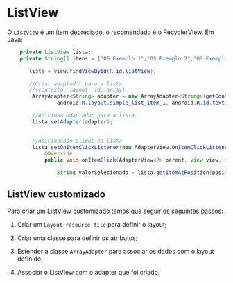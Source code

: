 # ListView

O `ListView` é um item depreciado, o recomendado é o RecyclerView. Em Java:

~~~ java 
    private ListView lista;
    private String[] itens = {"OS Exemplo 1","OS Exemplo 2","OS Exemplo 3","OS Exemplo 4","OS Exemplo 5"}

       lista = view.findViewById(R.id.listView);

       //Criar adaptador para a lista
       //(contexto, layout, id, array)
        ArrayAdapter<String> adapter = new ArrayAdapter<String>(getContext(),
                android.R.layout.simple_list_item_1, android.R.id.text1, itens);

        //Adiciona adaptador para a lista
        lista.setAdapter(adapter);

        
        //Adicionando clique na lista
        lista.setOnItemClickListener(new AdapterView.OnItemClickListener() {
            @Override
            public void onItemClick(AdapterView<?> parent, View view, int position, long id) {

                String valorSelecionado = lista.getItemAtPosition(position).toString();

~~~ 

## ListView customizado

Para criar um ListView customizado temos que seguir os seguintes passos:

1. Criar um `Layout resource file` para definir o layout;

2. Criar uma classe para definir os atributos;

3. Estender a classe `ArrayAdapter` para associar os dados com o layout definido;

4. Associar o ListView com o adapter que foi criado.


